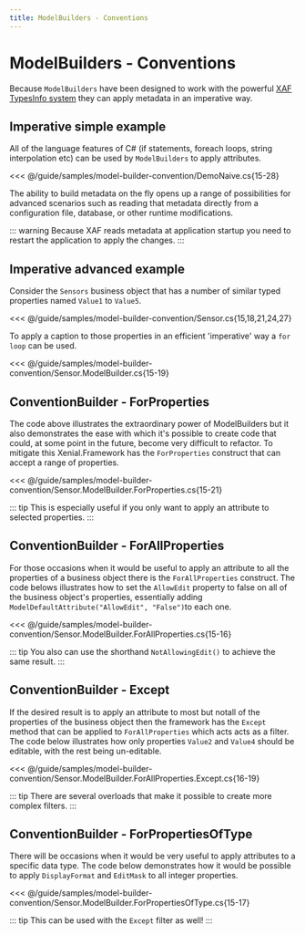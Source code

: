 ```yaml
---
title: ModelBuilders - Conventions
---
```


# ModelBuilders - Conventions

Because `ModelBuilders` have been designed to  work with the powerful [XAF TypesInfo system](https://docs.devexpress.com/eXpressAppFramework/113669/concepts/business-model-design/types-info-subsystem) they can apply metadata in an imperative way.

## Imperative simple example

All of the language features of C# (if statements, foreach loops, string interpolation etc) can be used by `ModelBuilders` to apply attributes. 

<<< @/guide/samples/model-builder-convention/DemoNaive.cs{15-28}

The ability to build metadata on the fly opens up a range of possibilities for advanced scenarios such as reading that metadata directly from a configuration file, database, or other runtime modifications.

::: warning
Because XAF reads metadata at application startup you need to restart the application to apply the changes.
:::

## Imperative advanced example

Consider the `Sensors` business object that has a number of similar typed properties named `Value1` to `Value5`.

<<< @/guide/samples/model-builder-convention/Sensor.cs{15,18,21,24,27}

To apply a caption to those properties in an efficient 'imperative' way a `for loop` can be used.

<<< @/guide/samples/model-builder-convention/Sensor.ModelBuilder.cs{15-19}


## ConventionBuilder - ForProperties

The code above illustrates the extraordinary power of ModelBuilders but it also demonstrates the ease with which it's possible to create code that could, at some point in the future, become very difficult to refactor. To mitigate this Xenial.Framework has the `ForProperties` construct that can accept a range of properties.

<<< @/guide/samples/model-builder-convention/Sensor.ModelBuilder.ForProperties.cs{15-21}

::: tip
This is especially useful if you only want to apply an attribute to selected properties.
:::

## ConventionBuilder - ForAllProperties

For those occasions when it would be useful to apply an attribute to all the properties of a business object there is the `ForAllProperties` construct.
The code belows illustrates how to set the `AllowEdit` property to false on all of the business object's properties, essentially adding `ModelDefaultAttribute("AllowEdit", "False")`to each one.

<<< @/guide/samples/model-builder-convention/Sensor.ModelBuilder.ForAllProperties.cs{15-16}



::: tip
You also can use the shorthand `NotAllowingEdit()` to achieve the same result.
:::

## ConventionBuilder - Except

If the desired result is to apply an attribute to most but notall of the properties of the business object then the framework has the `Except` method that can be applied to 
`ForAllProperties` which acts acts as a filter. The code below illustrates how only properties `Value2` and `Value4` should be editable, with the rest being un-editable.

<<< @/guide/samples/model-builder-convention/Sensor.ModelBuilder.ForAllProperties.Except.cs{16-19}

::: tip
There are several overloads that make it possible to create more complex filters.
:::

## ConventionBuilder - ForPropertiesOfType

There will be occasions when it would be very useful to apply attributes to a specific data type. The code below demonstrates how it would be possible to apply `DisplayFormat` and `EditMask` to all integer properties.

<<< @/guide/samples/model-builder-convention/Sensor.ModelBuilder.ForPropertiesOfType.cs{15-17}

::: tip
This can be used with the `Except` filter as well!
:::
